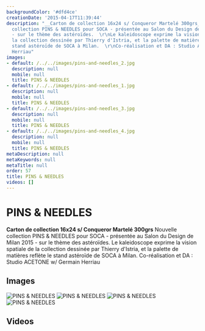 ```yaml
---
backgroundColor: '#dfd4ce'
creationDate: '2015-04-17T11:39:44'
description: "__Carton de collection 16x24 s/ Conqueror Martelé 300grs__  \r\nNouvelle
  collection PINS & NEEDLES pour SOCA - présentée au Salon du Design de Milan 2015
  - sur le thème des astéroïdes.  \r\nLe kaleidoscope exprime la vision spatiale de
  la collection dessinée par Thierry d'Istria, et la palette de matières reflète le
  stand astéroïde de SOCA à Milan.  \r\nCo-réalisation et DA : Studio ACETONE w/ Germain
  Herriau"
images:
- default: /../../images/pins-and-needles_2.jpg
  description: null
  mobile: null
  title: PINS & NEEDLES
- default: /../../images/pins-and-needles_1.jpg
  description: null
  mobile: null
  title: PINS & NEEDLES
- default: /../../images/pins-and-needles_3.jpg
  description: null
  mobile: null
  title: PINS & NEEDLES
- default: /../../images/pins-and-needles_4.jpg
  description: null
  mobile: null
  title: PINS & NEEDLES
metaDescription: null
metaKeywords: null
metaTitle: null
order: 57
title: PINS & NEEDLES
videos: []
---
```


# PINS & NEEDLES

__Carton de collection 16x24 s/ Conqueror Martelé 300grs__
Nouvelle collection PINS & NEEDLES pour SOCA - présentée au Salon du Design de Milan 2015 - sur le thème des astéroïdes.
Le kaleidoscope exprime la vision spatiale de la collection dessinée par Thierry d'Istria, et la palette de matières reflète le stand astéroïde de SOCA à Milan.
Co-réalisation et DA : Studio ACETONE w/ Germain Herriau

## Images

![PINS & NEEDLES](/../../images/pins-and-needles_2.jpg)
![PINS & NEEDLES](/../../images/pins-and-needles_1.jpg)
![PINS & NEEDLES](/../../images/pins-and-needles_3.jpg)
![PINS & NEEDLES](/../../images/pins-and-needles_4.jpg)

## Videos
